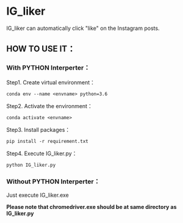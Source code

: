 # IG_liker

IG_liker can automatically click "like" on the Instagram posts.  

## HOW TO USE IT：
### With PYTHON Interperter：
  Step1. Create virtual environment：  
  ```
  conda env --name <envname> python=3.6  
  ```
   Step2. Activate the environment：
  ```
  conda activate <envname>
  ```
   Step3. Install packages：  
  ```
  pip install -r requirement.txt 
  ```
   Step4. Execute IG_liker.py：  
  ```
  python IG_liker.py  
  ```
### Without PYTHON Interperter：
Just execute IG_liker.exe  
  
  **Please note that chromedriver.exe should be at same directory as IG_liker.py**
